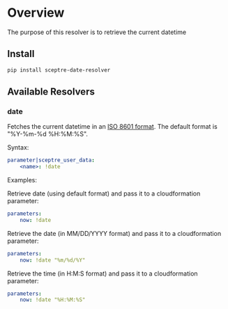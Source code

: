 # Overview

The purpose of this resolver is to retrieve the current datetime

## Install

```bash
pip install sceptre-date-resolver
```

## Available Resolvers

### date

Fetches the current datetime in an [ISO 8601 format](https://docs.python.org/3/library/time.html#time.strftime).
The default format is "%Y-%m-%d %H:%M:%S".

Syntax:

```yaml
parameter|sceptre_user_data:
    <name>: !date
```

Examples:

Retrieve date (using default format) and pass it to a
cloudformation parameter:
```yaml
parameters:
    now: !date
```

Retrieve the date (in MM/DD/YYYY format) and pass it to a
cloudformation parameter:
```yaml
parameters:
    now: !date "%m/%d/%Y"
```

Retrieve the time (in H:M:S format) and pass it to a
cloudformation parameter:
```yaml
parameters:
    now: !date "%H:%M:%S"
```
